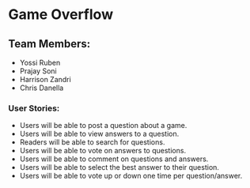 # Game Overflow

## Team Members:

* Yossi Ruben
* Prajay Soni
* Harrison Zandri
* Chris Danella

### User Stories:

* Users will be able to post a question about a game.
* Users will be able to view answers to a question.
* Readers will be able to search for questions.
* Users will be able to vote on answers to questions.
* Users will be able to comment on questions and answers.
* Users will be able to select the best answer to their question.
* Users will be able to vote up or down one time per question/answer.
